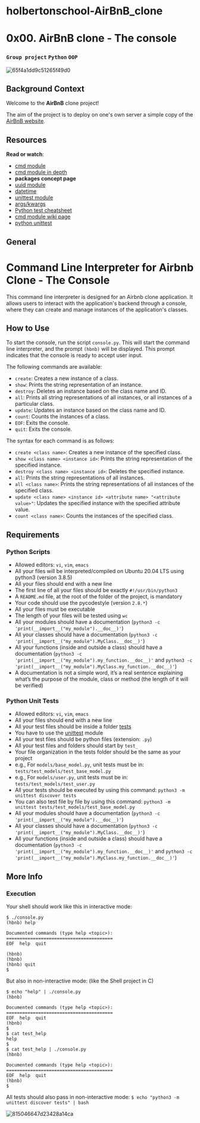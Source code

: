 # holbertonschool-AirBnB_clone
# 0x00. AirBnB clone - The console
### `Group project` `Python` `OOP`

![65f4a1dd9c51265f49d0](https://github.com/samuelselasi/AirBnB_clone/assets/85158665/a3c085f0-cd74-4e8e-a4a9-6d07e6880c38)

## Background Context
Welcome to the **AirBnB** clone project!

The aim of the project is to deploy on one's own server
a simple copy of the [AirBnB website](https://www.airbnb.com/).

## Resources
**Read or watch**:

* [cmd module](https://docs.python.org/3.8/library/cmd.html)
* [cmd module in depth](http://pymotw.com/2/cmd/)
* **packages concept page**
* [uuid module](https://docs.python.org/3.8/library/uuid.html)
* [datetime](https://docs.python.org/3.8/library/datetime.html)
* [unittest module](https://docs.python.org/3.8/library/unittest.html#module-unittest)
* [args/kwargs](https://yasoob.me/2013/08/04/args-and-kwargs-in-python-explained/)
* [Python test cheatsheet](https://www.pythonsheets.com/notes/python-tests.html)
* [cmd module wiki page](https://wiki.python.org/moin/CmdModule)
* [python unittest](https://realpython.com/python-testing/)

## General
# Command Line Interpreter for Airbnb Clone - The Console
This command line interpreter is designed for an Airbnb clone application. It allows users to interact with the application's backend through a console, where they can create and manage instances of the application's classes.

## How to Use
To start the console, run the script `console.py`. This will start the command line interpreter, and the prompt `(hbnb)` will be displayed. This prompt indicates that the console is ready to accept user input.

The following commands are available:

* `create`: Creates a new instance of a class.
* `show`: Prints the string representation of an instance.
* `destroy`: Deletes an instance based on the class name and ID.
* `all`: Prints all string representations of all instances, or all instances of a particular class.
* `update`: Updates an instance based on the class name and ID.
* `count`: Counts the instances of a class.
* `EOF`: Exits the console.
* `quit`: Exits the console.

The syntax for each command is as follows:

* `create <class name>`: Creates a new instance of the specified class.
* `show <class name> <instance id>`: Prints the string representation of the specified instance.
* `destroy <class name> <instance id>`: Deletes the specified instance.
* `all`: Prints the string representations of all instances.
* `all <class name>`: Prints the string representations of all instances of the specified class.
* `update <class name> <instance id> <attribute name> "<attribute value>"`: Updates the specified instance with the specified attribute value.
* `count <class name>`: Counts the instances of the specified class.

## Requirements
### Python Scripts
* Allowed editors: `vi`, `vim`, `emacs`
* All your files will be interpreted/compiled on Ubuntu 20.04 LTS using python3 (version 3.8.5)
* All your files should end with a new line
* The first line of all your files should be exactly `#!/usr/bin/python3`
* A `README.md` file, at the root of the folder of the project, is mandatory
* Your code should use the pycodestyle (version `2.8.*`)
* All your files must be executable
* The length of your files will be tested using `wc`
* All your modules should have a documentation (`python3 -c 'print(__import__("my_module").__doc__)'`)
* All your classes should have a documentation (`python3 -c 'print(__import__("my_module").MyClass.__doc__)'`)
* All your functions (inside and outside a class) should have a documentation (`python3 -c 'print(__import__("my_module").my_function.__doc__)'` and `python3 -c 'print(__import__("my_module").MyClass.my_function.__doc__)'`)
* A documentation is not a simple word, it’s a real sentence explaining what’s the purpose of the module, class or method (the length of it will be verified)

### Python Unit Tests
* Allowed editors: `vi`, `vim`, `emacs`
* All your files should end with a new line
* All your test files should be inside a folder [tests](./tests)
* You have to use the [unittest](https://docs.python.org/3.4/library/unittest.html#module-unittest) module
* All your test files should be python files (extension: `.py`)
* All your test files and folders should start by `test_`
* Your file organization in the tests folder should be the same as your project
* e.g., For `models/base_model.py`, unit tests must be in: `tests/test_models/test_base_model.py`
* e.g., For `models/user.py`, unit tests must be in: `tests/test_models/test_user.py`
*  All your tests should be executed by using this command: `python3 -m unittest discover tests`
* You can also test file by file by using this command: `python3 -m unittest tests/test_models/test_base_model.py`
* All your modules should have a documentation (`python3 -c 'print(__import__("my_module").__doc__)'`)
* All your classes should have a documentation (`python3 -c 'print(__import__("my_module").MyClass.__doc__)'`)
* All your functions (inside and outside a class) should have a documentation (`python3 -c 'print(__import__("my_module").my_function.__doc__)'` and `python3 -c 'print(__import__("my_module").MyClass.my_function.__doc__)'`)

## More Info
### Execution
Your shell should work like this in interactive mode:
```
$ ./console.py
(hbnb) help

Documented commands (type help <topic>):
========================================
EOF  help  quit

(hbnb) 
(hbnb) 
(hbnb) quit
$
```
But also in non-interactive mode: (like the Shell project in C)
```
$ echo "help" | ./console.py
(hbnb)

Documented commands (type help <topic>):
========================================
EOF  help  quit
(hbnb) 
$
$ cat test_help
help
$
$ cat test_help | ./console.py
(hbnb)

Documented commands (type help <topic>):
========================================
EOF  help  quit
(hbnb) 
$
```

All tests should also pass in non-interactive mode: `$ echo "python3 -m unittest discover tests" | bash`

![815046647d23428a14ca](https://github.com/samuelselasi/AirBnB_clone/assets/85158665/c57fe779-0bd5-4be1-b0eb-5280fe97fd55)